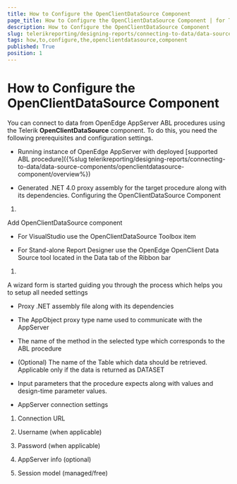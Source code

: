 ```yaml
---
title: How to Configure the OpenClientDataSource Component
page_title: How to Configure the OpenClientDataSource Component | for Telerik Reporting Documentation
description: How to Configure the OpenClientDataSource Component
slug: telerikreporting/designing-reports/connecting-to-data/data-source-components/openclientdatasource-component/how-to-configure-the-openclientdatasource-component
tags: how,to,configure,the,openclientdatasource,component
published: True
position: 1
---
```


# How to Configure the OpenClientDataSource Component



You can connect to data from OpenEdge AppServer ABL procedures using the
        Telerik __OpenClientDataSource__ component. To do this, you need the following prerequisites and configuration settings.
      

* Running instance of OpenEdge AppServer with deployed
              [supported ABL procedure]({%slug telerikreporting/designing-reports/connecting-to-data/data-source-components/openclientdatasource-component/overview%})

* Generated .NET 4.0 proxy assembly for the target procedure along with its dependencies.
            Configuring the OpenClientDataSource Component

1. 

Add OpenClientDataSource component

* For VisualStudio use the OpenClientDataSource Toolbox item
                

* For Stand-alone Report Designer use the OpenEdge OpenClient Data Source tool located in the Data tab of the Ribbon bar
                

1. 

A wizard form is started guiding you through the process which helps you to setup all needed settings

* Proxy .NET assembly file along with its dependencies
                

* The AppObject proxy type name used to communicate with the AppServer
                

* The name of the method in the selected type which corresponds to the ABL procedure
                

* (Optional) The name of the Table which data should be retrieved. Applicable only if the data is returned as DATASET
                

* Input parameters that the procedure expects along with values and design-time parameter values.
                

* AppServer connection settings
                

1. Connection URL

1. Username (when applicable)

1. Password (when applicable)

1. AppServer info (optional)

1. Session model (managed/free)
